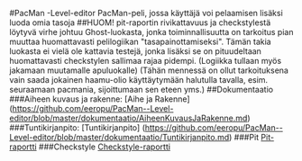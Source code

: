 #PacMan -Level-editor
PacMan-peli, jossa käyttäjä voi pelaamisen lisäksi luoda omia tasoja
##HUOM!
pit-raportin rivikattavuus ja checkstylestä löytyvä virhe johtuu Ghost-luokasta, jonka toiminnallisuutta on tarkoitus pian muuttaa huomattavasti pelilogiikan "tasapainottamiseksi". Tämän takia luokasta ei vielä ole kattavia testejä, jonka lisäksi se on pituudeltaan huomattavasti checkstylen sallimaa rajaa pidempi. (Logiikka tullaan myös jakamaan muutamalle apuluokalle) (Tähän mennessä on ollut tarkoituksena vain saada jokainen haamu-olio käyttäytymään halutulla tavalla, esim. seuraamaan pacmania, sijoittumaan sen eteen yms.)
##Dokumentaatio
###Aiheen kuvaus ja rakenne:
[Aihe ja Rakenne] (https://github.com/eeropu/PacMan--Level-editor/blob/master/dokumentaatio/AiheenKuvausJaRakenne.md)
###Tuntikirjanpito:
[Tuntikirjanpito] (https://github.com/eeropu/PacMan--Level-editor/blob/master/dokumentaatio/Tuntikirjanpito.md)
###Pit
[Pit-raportti](https://htmlpreview.github.io/?https://github.com/eeropu/PacMan--Level-editor/blob/master/dokumentaatio/pit/index.html)
###Checkstyle
[Checkstyle-raportti](https://htmlpreview.github.io/?https://github.com/eeropu/PacMan--Level-editor/blob/master/dokumentaatio/checkstyle/checkstyle.html)
